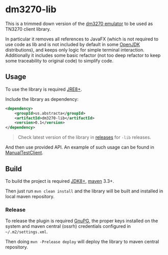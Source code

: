 # dm3270-lib

This is a trimmed down version of the [dm3270 emulator](https://github.com/dmolony/dm3270) to be used as TN3270 client library.

In particular it removes all references to JavaFX (which is not required to use code as lib and is not included by default in some [OpenJDK](http://openjdk.java.net/) distributions), and keeps only logic for simple terminal interaction.
Additionally it includes some basic refactor (not too deep refactor to keep some traceability to original code) to simplify code. 

## Usage

To use the library is required [JRE8+](http://www.oracle.com/technetwork/java/javase/downloads/jre8-downloads-2133155.html).

Include the library as dependency:

```xml
<dependency>
    <groupId>us.abstracta</groupId>
    <artifactId>dm3270-lib</artifactId>
    <version>0.1</version>
</dependency>
```

>Check latest version of the library in [releases](https://github.com/abstracta/dm3270/releases) for `-lib` releases.

And then use provided API. An example of such usage can be found in [ManualTestClient](src/test/java/com/bytezone/dm3270/ManualTestClient.java).

## Build

To build the project is required [JDK8+](http://www.oracle.com/technetwork/java/javase/downloads/jdk8-downloads-2133151.html), [maven](https://maven.apache.org/) 3.3+.

Then just run `mvn clean install` and the library will be built and installed in local maven repository.

### Release

To release the plugin is required [GnuPG](https://www.gnupg.org/), the proper keys installed on the system and maven central (ossrh) credentials configured in `~/.m2/settings.xml`.

Then doing `mvn -Prelease deploy` will deploy the library to maven central repository.